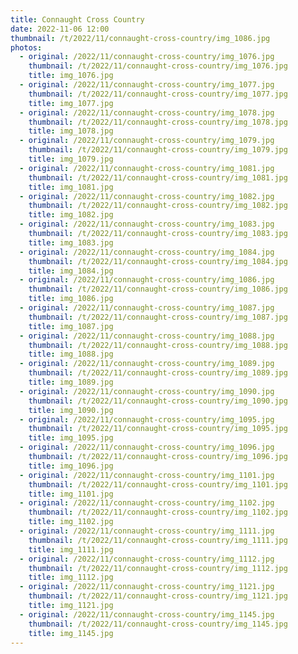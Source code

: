 ```yaml
---
title: Connaught Cross Country
date: 2022-11-06 12:00
thumbnail: /t/2022/11/connaught-cross-country/img_1086.jpg
photos:
  - original: /2022/11/connaught-cross-country/img_1076.jpg
    thumbnail: /t/2022/11/connaught-cross-country/img_1076.jpg
    title: img_1076.jpg
  - original: /2022/11/connaught-cross-country/img_1077.jpg
    thumbnail: /t/2022/11/connaught-cross-country/img_1077.jpg
    title: img_1077.jpg
  - original: /2022/11/connaught-cross-country/img_1078.jpg
    thumbnail: /t/2022/11/connaught-cross-country/img_1078.jpg
    title: img_1078.jpg
  - original: /2022/11/connaught-cross-country/img_1079.jpg
    thumbnail: /t/2022/11/connaught-cross-country/img_1079.jpg
    title: img_1079.jpg
  - original: /2022/11/connaught-cross-country/img_1081.jpg
    thumbnail: /t/2022/11/connaught-cross-country/img_1081.jpg
    title: img_1081.jpg
  - original: /2022/11/connaught-cross-country/img_1082.jpg
    thumbnail: /t/2022/11/connaught-cross-country/img_1082.jpg
    title: img_1082.jpg
  - original: /2022/11/connaught-cross-country/img_1083.jpg
    thumbnail: /t/2022/11/connaught-cross-country/img_1083.jpg
    title: img_1083.jpg
  - original: /2022/11/connaught-cross-country/img_1084.jpg
    thumbnail: /t/2022/11/connaught-cross-country/img_1084.jpg
    title: img_1084.jpg
  - original: /2022/11/connaught-cross-country/img_1086.jpg
    thumbnail: /t/2022/11/connaught-cross-country/img_1086.jpg
    title: img_1086.jpg
  - original: /2022/11/connaught-cross-country/img_1087.jpg
    thumbnail: /t/2022/11/connaught-cross-country/img_1087.jpg
    title: img_1087.jpg
  - original: /2022/11/connaught-cross-country/img_1088.jpg
    thumbnail: /t/2022/11/connaught-cross-country/img_1088.jpg
    title: img_1088.jpg
  - original: /2022/11/connaught-cross-country/img_1089.jpg
    thumbnail: /t/2022/11/connaught-cross-country/img_1089.jpg
    title: img_1089.jpg
  - original: /2022/11/connaught-cross-country/img_1090.jpg
    thumbnail: /t/2022/11/connaught-cross-country/img_1090.jpg
    title: img_1090.jpg
  - original: /2022/11/connaught-cross-country/img_1095.jpg
    thumbnail: /t/2022/11/connaught-cross-country/img_1095.jpg
    title: img_1095.jpg
  - original: /2022/11/connaught-cross-country/img_1096.jpg
    thumbnail: /t/2022/11/connaught-cross-country/img_1096.jpg
    title: img_1096.jpg
  - original: /2022/11/connaught-cross-country/img_1101.jpg
    thumbnail: /t/2022/11/connaught-cross-country/img_1101.jpg
    title: img_1101.jpg
  - original: /2022/11/connaught-cross-country/img_1102.jpg
    thumbnail: /t/2022/11/connaught-cross-country/img_1102.jpg
    title: img_1102.jpg
  - original: /2022/11/connaught-cross-country/img_1111.jpg
    thumbnail: /t/2022/11/connaught-cross-country/img_1111.jpg
    title: img_1111.jpg
  - original: /2022/11/connaught-cross-country/img_1112.jpg
    thumbnail: /t/2022/11/connaught-cross-country/img_1112.jpg
    title: img_1112.jpg
  - original: /2022/11/connaught-cross-country/img_1121.jpg
    thumbnail: /t/2022/11/connaught-cross-country/img_1121.jpg
    title: img_1121.jpg
  - original: /2022/11/connaught-cross-country/img_1145.jpg
    thumbnail: /t/2022/11/connaught-cross-country/img_1145.jpg
    title: img_1145.jpg
---
```

